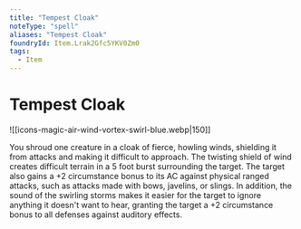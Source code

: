 ```yaml
---
title: "Tempest Cloak"
noteType: "spell"
aliases: "Tempest Cloak"
foundryId: Item.Lrak2Gfc5YKV0Zm0
tags:
  - Item
---
```


# Tempest Cloak
![[icons-magic-air-wind-vortex-swirl-blue.webp|150]]

You shroud one creature in a cloak of fierce, howling winds, shielding it from attacks and making it difficult to approach. The twisting shield of wind creates difficult terrain in a 5 foot burst surrounding the target. The target also gains a +2 circumstance bonus to its AC against physical ranged attacks, such as attacks made with bows, javelins, or slings. In addition, the sound of the swirling storms makes it easier for the target to ignore anything it doesn't want to hear, granting the target a +2 circumstance bonus to all defenses against auditory effects.
